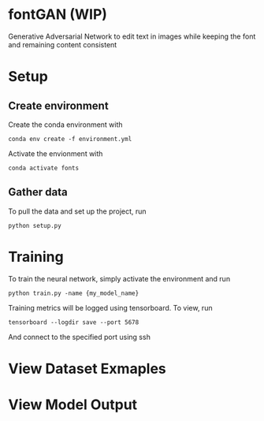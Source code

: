 # fontGAN (WIP)
Generative Adversarial Network to edit text in images while keeping the font and remaining content consistent

# Setup

## Create environment
Create the conda environment with 

`conda env create -f environment.yml`

Activate the envionment with 

`conda activate fonts`

## Gather data
To pull the data and set up the project, run

`python setup.py`

# Training
To train the neural network, simply activate the environment and run 

`python train.py -name {my_model_name}`

Training metrics will be logged using tensorboard. To view, run 

`tensorboard --logdir save --port 5678`

And connect to the specified port using ssh

# View Dataset Exmaples

# View Model Output
